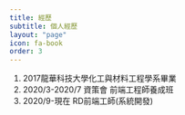 ```yaml
---
title: 經歷
subtitle: 個人經歷
layout: "page"
icon: fa-book
order: 3
---
```




1. 2017龍華科技大學化工與材料工程學系畢業
2. 2020/3-2020/7 資策會 前端工程師養成班
3. 2020/9-現在 RD前端工師(系統開發)
